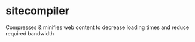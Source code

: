 # sitecompiler
Compresses &amp; minifies web content to decrease loading times and reduce required bandwidth
